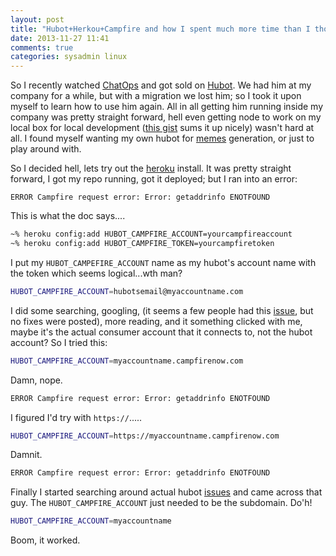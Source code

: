 ```yaml
---
layout: post
title: "Hubot+Herkou+Campfire and how I spent much more time than I thought I should"
date: 2013-11-27 11:41
comments: true
categories: sysadmin linux
---
```


So I recently watched [ChatOps](http://www.youtube.com/watch?v=NST3u-GjjFw) and got sold on [Hubot](http://hubot.github.com/).  We had him at my company for a while, but
with a migration we lost him; so I took it upon myself to learn how to use him again.  All in all getting him running inside my company was pretty straight forward, hell even getting
node to work on my local box for local development ([this gist](https://gist.github.com/isaacs/579814) sums it up nicely) wasn't hard at all.  I found myself wanting my own hubot for [memes](https://github.com/github/hubot-scripts/blob/master/src/scripts/meme_captain.coffee) generation, or just to play around with.

So I decided hell, lets try out the [heroku](https://github.com/github/hubot/blob/master/docs/deploying/heroku.md) install. It was pretty straight forward, I got my repo running, got it deployed; but I ran into an error:

```
ERROR Campfire request error: Error: getaddrinfo ENOTFOUND
```

This is what the doc says....

```bash
~% heroku config:add HUBOT_CAMPFIRE_ACCOUNT=yourcampfireaccount
~% heroku config:add HUBOT_CAMPFIRE_TOKEN=yourcampfiretoken
```
I put my `HUBOT_CAMPEFIRE_ACCOUNT` name as my hubot's account name with the token which seems logical...wth man?

```bash
HUBOT_CAMPFIRE_ACCOUNT=hubotsemail@myaccountname.com
```

I did some searching, googling, (it seems a few people had this [issue](https://www.google.com/search?q=ERROR+Campfire+request+error%3A+Error%3A+getaddrinfo+ENOTFOUND&oq=ERROR+Campfire+request+error%3A+Error%3A+getaddrinfo+ENOTFOUND&aqs=chrome..69i57j69i59.2689j0j9&sourceid=chrome&espv=210&es_sm=91&ie=UTF-8), but no fixes were posted), more reading, and it something clicked with me, maybe it's the actual consumer account that it connects to, not the hubot account? So I tried this:

```bash
HUBOT_CAMPFIRE_ACCOUNT=myaccountname.campfirenow.com
```

Damn, nope.

```bash
ERROR Campfire request error: Error: getaddrinfo ENOTFOUND
```

I figured I'd try with `https://`.....

```bash
HUBOT_CAMPFIRE_ACCOUNT=https://myaccountname.campfirenow.com
```
Damnit.

```bash
ERROR Campfire request error: Error: getaddrinfo ENOTFOUND
```

Finally I started searching around actual hubot [issues](https://github.com/github/hubot/issues/329) and came across that guy. The `HUBOT_CAMPFIRE_ACCOUNT` just needed to be the subdomain. Do'h!

```bash
HUBOT_CAMPFIRE_ACCOUNT=myaccountname
```

Boom, it worked.
